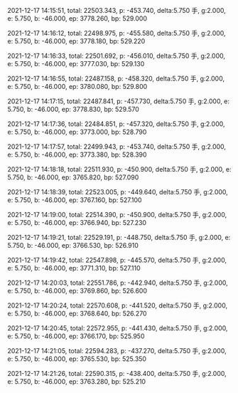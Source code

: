 2021-12-17 14:15:51, total: 22503.343, p: -453.740, delta:5.750 手, g:2.000, e: 5.750, b: -46.000, ep: 3778.260, bp: 529.000

2021-12-17 14:16:12, total: 22498.975, p: -455.580, delta:5.750 手, g:2.000, e: 5.750, b: -46.000, ep: 3778.180, bp: 529.220

2021-12-17 14:16:33, total: 22501.692, p: -456.010, delta:5.750 手, g:2.000, e: 5.750, b: -46.000, ep: 3777.030, bp: 529.130

2021-12-17 14:16:55, total: 22487.158, p: -458.320, delta:5.750 手, g:2.000, e: 5.750, b: -46.000, ep: 3780.080, bp: 529.800

2021-12-17 14:17:15, total: 22487.841, p: -457.730, delta:5.750 手, g:2.000, e: 5.750, b: -46.000, ep: 3778.830, bp: 529.570

2021-12-17 14:17:36, total: 22484.851, p: -457.320, delta:5.750 手, g:2.000, e: 5.750, b: -46.000, ep: 3773.000, bp: 528.790

2021-12-17 14:17:57, total: 22499.943, p: -453.740, delta:5.750 手, g:2.000, e: 5.750, b: -46.000, ep: 3773.380, bp: 528.390

2021-12-17 14:18:18, total: 22511.930, p: -450.900, delta:5.750 手, g:2.000, e: 5.750, b: -46.000, ep: 3765.820, bp: 527.090

2021-12-17 14:18:39, total: 22523.005, p: -449.640, delta:5.750 手, g:2.000, e: 5.750, b: -46.000, ep: 3767.160, bp: 527.100

2021-12-17 14:19:00, total: 22514.390, p: -450.900, delta:5.750 手, g:2.000, e: 5.750, b: -46.000, ep: 3766.940, bp: 527.230

2021-12-17 14:19:21, total: 22529.191, p: -448.750, delta:5.750 手, g:2.000, e: 5.750, b: -46.000, ep: 3766.530, bp: 526.910

2021-12-17 14:19:42, total: 22547.898, p: -445.570, delta:5.750 手, g:2.000, e: 5.750, b: -46.000, ep: 3771.310, bp: 527.110

2021-12-17 14:20:03, total: 22551.786, p: -442.940, delta:5.750 手, g:2.000, e: 5.750, b: -46.000, ep: 3769.860, bp: 526.600

2021-12-17 14:20:24, total: 22570.608, p: -441.520, delta:5.750 手, g:2.000, e: 5.750, b: -46.000, ep: 3768.640, bp: 526.270

2021-12-17 14:20:45, total: 22572.955, p: -441.430, delta:5.750 手, g:2.000, e: 5.750, b: -46.000, ep: 3766.170, bp: 525.950

2021-12-17 14:21:05, total: 22594.283, p: -437.270, delta:5.750 手, g:2.000, e: 5.750, b: -46.000, ep: 3765.530, bp: 525.350

2021-12-17 14:21:26, total: 22590.315, p: -438.400, delta:5.750 手, g:2.000, e: 5.750, b: -46.000, ep: 3763.280, bp: 525.210
